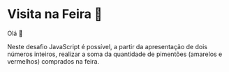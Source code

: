 # Visita na Feira :leaves:

Olá :wave: 

Neste desafio JavaScript é possível, a partir da apresentação de dois números inteiros, realizar a soma da quantidade de pimentões (amarelos e vermelhos) comprados na feira. 